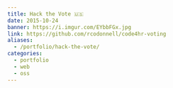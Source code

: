 ```yaml
---
title: Hack the Vote 🇺🇸
date: 2015-10-24
banner: https://i.imgur.com/EYbbFGx.jpg
link: https://github.com/rcodonnell/code4hr-voting
aliases:
  - /portfolio/hack-the-vote/
categories:
  - portfolio
  - web
  - oss
---
```

